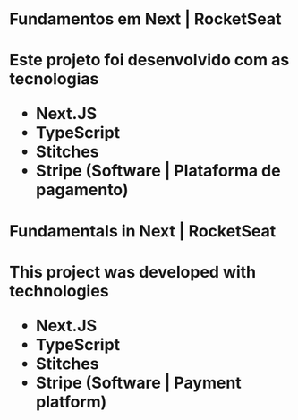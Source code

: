 <h1>Fundamentos em Next | RocketSeat<h1>

<p>Este projeto foi desenvolvido com as tecnologias</p>

<ul>
    <li>Next.JS</li>
    <li>TypeScript</li>
    <li>Stitches</li>
    <li>Stripe (Software | Plataforma de pagamento)</li>
</ul>


<h1>Fundamentals in Next | RocketSeat<h1>

<p>This project was developed with technologies</p>

<ul>
    <li>Next.JS</li>
    <li>TypeScript</li>
    <li>Stitches</li>
    <li>Stripe (Software | Payment platform)</li>
</ul>

